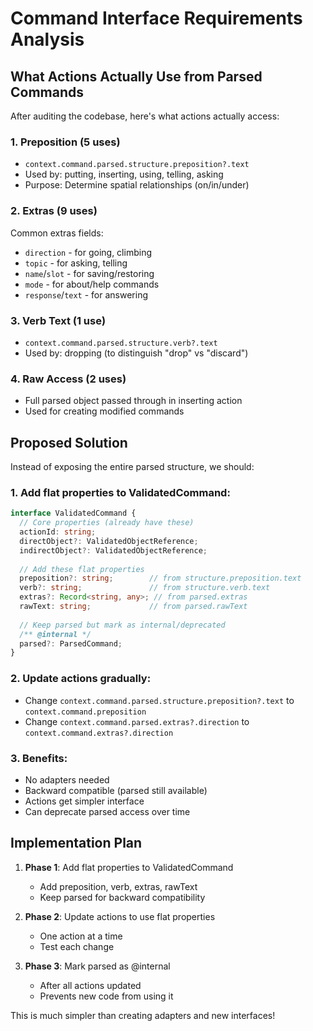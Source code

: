 # Command Interface Requirements Analysis

## What Actions Actually Use from Parsed Commands

After auditing the codebase, here's what actions actually access:

### 1. Preposition (5 uses)
- `context.command.parsed.structure.preposition?.text`
- Used by: putting, inserting, using, telling, asking
- Purpose: Determine spatial relationships (on/in/under)

### 2. Extras (9 uses)
Common extras fields:
- `direction` - for going, climbing
- `topic` - for asking, telling
- `name`/`slot` - for saving/restoring
- `mode` - for about/help commands
- `response`/`text` - for answering

### 3. Verb Text (1 use)
- `context.command.parsed.structure.verb?.text`
- Used by: dropping (to distinguish "drop" vs "discard")

### 4. Raw Access (2 uses)
- Full parsed object passed through in inserting action
- Used for creating modified commands

## Proposed Solution

Instead of exposing the entire parsed structure, we should:

### 1. Add flat properties to ValidatedCommand:
```typescript
interface ValidatedCommand {
  // Core properties (already have these)
  actionId: string;
  directObject?: ValidatedObjectReference;
  indirectObject?: ValidatedObjectReference;
  
  // Add these flat properties
  preposition?: string;        // from structure.preposition.text
  verb?: string;               // from structure.verb.text
  extras?: Record<string, any>; // from parsed.extras
  rawText: string;             // from parsed.rawText
  
  // Keep parsed but mark as internal/deprecated
  /** @internal */
  parsed?: ParsedCommand;
}
```

### 2. Update actions gradually:
- Change `context.command.parsed.structure.preposition?.text` 
  to `context.command.preposition`
- Change `context.command.parsed.extras?.direction`
  to `context.command.extras?.direction`

### 3. Benefits:
- No adapters needed
- Backward compatible (parsed still available)
- Actions get simpler interface
- Can deprecate parsed access over time

## Implementation Plan

1. **Phase 1**: Add flat properties to ValidatedCommand
   - Add preposition, verb, extras, rawText
   - Keep parsed for backward compatibility

2. **Phase 2**: Update actions to use flat properties
   - One action at a time
   - Test each change

3. **Phase 3**: Mark parsed as @internal
   - After all actions updated
   - Prevents new code from using it

This is much simpler than creating adapters and new interfaces!